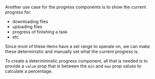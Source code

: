 Another use case for the progress components is to show the current progress
for:

- downloading files
- uploading files
- progress of finishing a task
- etc

Since most of these items have a set range to operate on, we can make these
deterministic and manually set what the current progress is.

To create a determininstic progress component, all that is needed is to provide
a `value` prop that is between the `min` and `max` prop values to calculate a
percentage.
